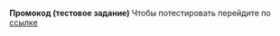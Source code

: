 <b>Промокод (тестовое задание)</b>
Чтобы потестировать перейдите по <a href="http://servyz.xyz:8099/">ссылке</a>